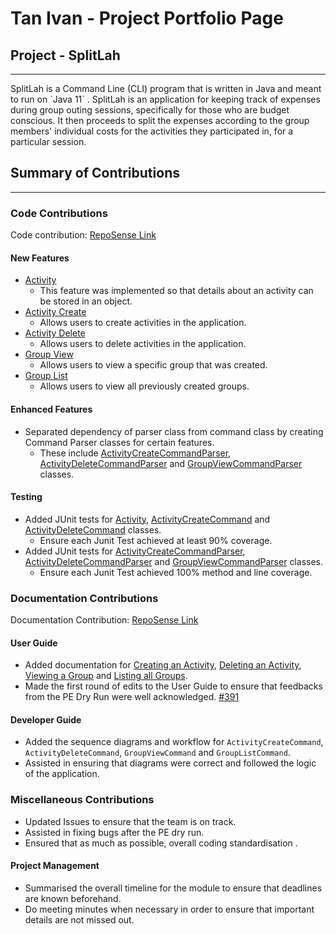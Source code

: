 # Tan Ivan - Project Portfolio Page

## Project - SplitLah
<hr>
SplitLah is a Command Line (CLI) program that is written in Java and meant to run on `Java 11` . SplitLah is an 
application for keeping track of expenses during group outing sessions, specifically for those 
who are budget conscious. It then proceeds to split the expenses according to the group members' individual costs for 
the activities they participated in, for a particular session.

## Summary of Contributions
<hr>

### Code Contributions
Code contribution: [RepoSense Link](https://nus-cs2113-ay2122s2.github.io/tp-dashboard/?search=&sort=totalCommits%20dsc&sortWithin=title&timeframe=commit&mergegroup=&groupSelect=groupByRepos&breakdown=true&checkedFileTypes=docs~functional-code~test-code~other&since=2022-02-18&tabOpen=true&tabType=authorship&tabAuthor=ivanaitzliddat&tabRepo=AY2122S2-CS2113T-T10-1%2Ftp%5Bmaster%5D&authorshipIsMergeGroup=false&authorshipFileTypes=functional-code~test-code&authorshipIsBinaryFileTypeChecked=false)

#### New Features
* [Activity](https://github.com/AY2122S2-CS2113T-T10-1/tp/blob/master/src/main/java/seedu/splitlah/data/Activity.java)
  * This feature was implemented so that details about an activity can be stored in an object.
* [Activity Create](https://github.com/AY2122S2-CS2113T-T10-1/tp/blob/master/src/main/java/seedu/splitlah/command/ActivityCreateCommand.java)
  * Allows users to create activities in the application.
* [Activity Delete](https://github.com/AY2122S2-CS2113T-T10-1/tp/blob/master/src/main/java/seedu/splitlah/command/ActivityDeleteCommand.java)
  * Allows users to delete activities in the application.
* [Group View](https://github.com/AY2122S2-CS2113T-T10-1/tp/blob/master/src/main/java/seedu/splitlah/command/GroupViewCommand.java)
  * Allows users to view a specific group that was created.
* [Group List](https://github.com/AY2122S2-CS2113T-T10-1/tp/blob/master/src/main/java/seedu/splitlah/command/GroupListCommand.java)
  * Allows users to view all previously created groups.

#### Enhanced Features
* Separated dependency of parser class from command class by creating Command Parser classes for certain features.
  * These include [ActivityCreateCommandParser](https://github.com/AY2122S2-CS2113T-T10-1/tp/blob/master/src/main/java/seedu/splitlah/parser/commandparser/ActivityCreateCommandParser.java),
    [ActivityDeleteCommandParser](https://github.com/AY2122S2-CS2113T-T10-1/tp/blob/master/src/main/java/seedu/splitlah/parser/commandparser/ActivityDeleteCommandParser.java) and
    [GroupViewCommandParser](https://github.com/AY2122S2-CS2113T-T10-1/tp/blob/master/src/main/java/seedu/splitlah/parser/commandparser/GroupViewCommandParser.java) classes.
#### Testing
* Added JUnit tests for [Activity](https://github.com/AY2122S2-CS2113T-T10-1/tp/blob/master/src/test/java/seedu/splitlah/data/ActivityTest.java),
  [ActivityCreateCommand](https://github.com/AY2122S2-CS2113T-T10-1/tp/blob/master/src/test/java/seedu/splitlah/command/ActivityCreateCommandTest.java) and
  [ActivityDeleteCommand](https://github.com/AY2122S2-CS2113T-T10-1/tp/blob/master/src/test/java/seedu/splitlah/command/ActivityDeleteCommandTest.java) classes.
  * Ensure each Junit Test achieved at least 90% coverage.
* Added JUnit tests for [ActivityCreateCommandParser](https://github.com/AY2122S2-CS2113T-T10-1/tp/blob/master/src/test/java/seedu/splitlah/parser/commandparser/ActivityCreateCommandParserTest.java),
  [ActivityDeleteCommandParser](https://github.com/AY2122S2-CS2113T-T10-1/tp/blob/master/src/test/java/seedu/splitlah/parser/commandparser/ActivityDeleteCommandParserTest.java) and
  [GroupViewCommandParser](https://github.com/AY2122S2-CS2113T-T10-1/tp/blob/master/src/test/java/seedu/splitlah/parser/commandparser/GroupViewCommandParserTest.java) classes.
  * Ensure each Junit Test achieved 100% method and line coverage.

### Documentation Contributions
Documentation Contribution: [RepoSense Link](https://nus-cs2113-ay2122s2.github.io/tp-dashboard/?search=&sort=totalCommits%20dsc&sortWithin=title&timeframe=commit&mergegroup=&groupSelect=groupByRepos&breakdown=true&checkedFileTypes=docs~functional-code~test-code~other&since=2022-02-18&tabOpen=true&tabType=authorship&tabAuthor=ivanaitzliddat&tabRepo=AY2122S2-CS2113T-T10-1%2Ftp%5Bmaster%5D&authorshipIsMergeGroup=false&authorshipFileTypes=docs&authorshipIsBinaryFileTypeChecked=false)

#### User Guide
* Added documentation for [Creating an Activity](https://ay2122s2-cs2113t-t10-1.github.io/tp/UserGuide.html#creating-an-activity-activity-create),
  [Deleting an Activity](https://ay2122s2-cs2113t-t10-1.github.io/tp/UserGuide.html#deleting-an-activity-activity-delete),
  [Viewing a Group](https://ay2122s2-cs2113t-t10-1.github.io/tp/UserGuide.html#viewing-a-group-group-view) and
  [Listing all Groups](https://ay2122s2-cs2113t-t10-1.github.io/tp/UserGuide.html#listing-all-groups-group-list).
* Made the first round of edits to the User Guide to ensure that feedbacks from the PE Dry Run were well acknowledged. [#391](https://github.com/AY2122S2-CS2113T-T10-1/tp/pull/391/files)

#### Developer Guide
* Added the sequence diagrams and workflow for `ActivityCreateCommand`, `ActivityDeleteCommand`, `GroupViewCommand` and `GroupListCommand`.
* Assisted in ensuring that diagrams were correct and followed the logic of the application.

### Miscellaneous Contributions
* Updated Issues to ensure that the team is on track.
* Assisted in fixing bugs after the PE dry run.
* Ensured that as much as possible, overall coding standardisation .

#### Project Management
* Summarised the overall timeline for the module to ensure that deadlines are known beforehand.
* Do meeting minutes when necessary in order to ensure that important details are not missed out.
